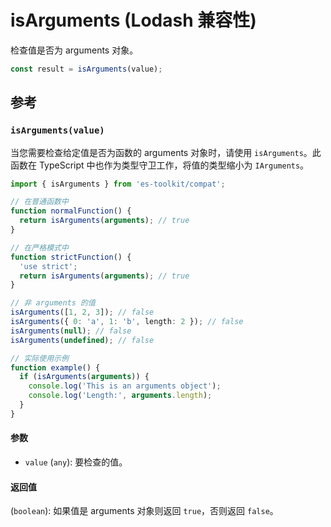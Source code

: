 # isArguments (Lodash 兼容性)

检查值是否为 arguments 对象。

```typescript
const result = isArguments(value);
```

## 参考

### `isArguments(value)`

当您需要检查给定值是否为函数的 arguments 对象时，请使用 `isArguments`。此函数在 TypeScript 中也作为类型守卫工作，将值的类型缩小为 `IArguments`。

```typescript
import { isArguments } from 'es-toolkit/compat';

// 在普通函数中
function normalFunction() {
  return isArguments(arguments); // true
}

// 在严格模式中
function strictFunction() {
  'use strict';
  return isArguments(arguments); // true
}

// 非 arguments 的值
isArguments([1, 2, 3]); // false
isArguments({ 0: 'a', 1: 'b', length: 2 }); // false
isArguments(null); // false
isArguments(undefined); // false

// 实际使用示例
function example() {
  if (isArguments(arguments)) {
    console.log('This is an arguments object');
    console.log('Length:', arguments.length);
  }
}
```

#### 参数

- `value` (`any`): 要检查的值。

#### 返回值

(`boolean`): 如果值是 arguments 对象则返回 `true`，否则返回 `false`。
